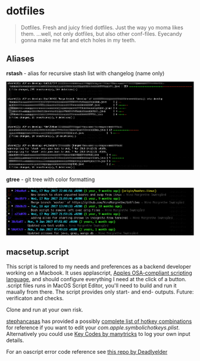 dotfiles
========

>Dotfiles. Fresh and juicy fried dotfiles. Just the way yo moma likes them.
>...well, not only dotfiles, but also other conf-files. 
>Eyecandy gonna make me fat and etch holes in my teeth.

## Aliases

**rstash** - alias for recursive stash list with changelog (name only)

![Recursive stash with changelog](doc/img/rstash.png)

**gtree** - git tree with color formatting

![](doc/img/gtree.png)

## macsetup.script
This script is tailored to my needs and preferences as a backend developer working on a Macbook.
It uses applascript, [Apples OSA-compliant scripting language](https://books.google.no/books?id=rW5k0w_wC3MC&lpg=PA133&dq=osascript%20exit%20statement&pg=PA9#v=onepage&q=osascript%20exit%20statement&f=false), and should configure everything I need at the click of a button.
.script files runs in MacOS Script Editor, you'll need to build and run it maually from there. 
The script provides only start- and end- outputs. Future: verificaton and checks. 

Clone and run at your own risk.

[stephancasas](https://github.com/stephancasas) has provided a possibly [complete list of hotkey combinations](https://gist.github.com/stephancasas/74c4621e2492fb875f0f42778d432973) for reference if you want to edit your _com.apple.symbolichotkeys.plist_.
Alternatively you could use [Key Codes by manytricks](https://manytricks.com/keycodes) to log your own input details.

For an oascript error code reference see [this repo by Deadlyelder](https://github.com/Deadlyelder/AppleScript-error-codes)

